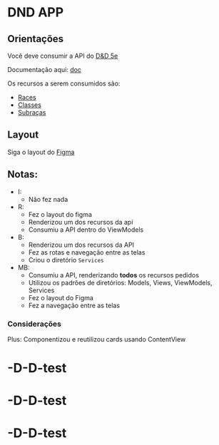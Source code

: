 # DND APP

## Orientações

Você deve consumir a API do [D&D 5e](https://www.dnd5eapi.co/)

Documentação aqui: [doc](https://5e-bits.github.io/docs/docs/tutorials/beginner/getting-started)

Os recursos a serem consumidos são:

- [Races](https://www.dnd5eapi.co/api/races)
- [Classes](https://www.dnd5eapi.co/api/classes)
- [Subraças](https://www.dnd5eapi.co/api/subraces)

## Layout

Siga o layout do [Figma](https://www.figma.com/file/kQsXgjMV9Z4d4tObHjrQ4c/DND-test?type=design&node-id=0-1&mode=design)

## Notas:

- I:
  - Não fez nada
- R:
  - Fez o layout do figma
  - Renderizou um dos recursos da api
  - Consumiu a API dentro do ViewModels
- B:
  - Renderizou um dos recursos da API
  - Fez as rotas e navegação entre as telas
  - Criou o diretório `Services`
- MB:
  - Consumiu a API, renderizando <b>todos</b> os recursos pedidos
  - Utilizou os padrões de diretórios: Models, Views, ViewModels, Services
  - Fez o layout do Figma
  - Fez a navegação entre as telas

### Considerações

Plus: Componentizou e reutilizou cards usando ContentView
# -D-D-test
# -D-D-test
# -D-D-test
